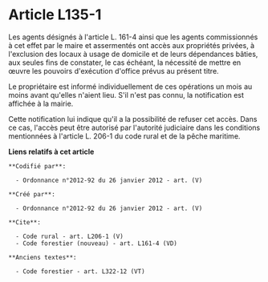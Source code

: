 # Article L135-1

Les agents désignés à l'article L. 161-4 ainsi que les agents commissionnés à cet effet par le maire et assermentés ont accès
aux propriétés privées, à l'exclusion des locaux à usage de domicile et de leurs dépendances bâties, aux seules fins de
constater, le cas échéant, la nécessité de mettre en œuvre les pouvoirs d'exécution d'office prévus au présent titre.

Le propriétaire est informé individuellement de ces opérations un mois au moins avant qu'elles n'aient lieu. S'il n'est pas
connu, la notification est affichée à la mairie.

Cette notification lui indique qu'il a la possibilité de refuser cet accès. Dans ce cas, l'accès peut être autorisé par
l'autorité judiciaire dans les conditions mentionnées à l'article L. 206-1 du code rural et de la pêche maritime.

**Liens relatifs à cet article**

	**Codifié par**:

	  - Ordonnance n°2012-92 du 26 janvier 2012 - art. (V)

	**Créé par**:

	  - Ordonnance n°2012-92 du 26 janvier 2012 - art. (V)

	**Cite**:

	  - Code rural - art. L206-1 (V)
	  - Code forestier (nouveau) - art. L161-4 (VD)

	**Anciens textes**:

	  - Code forestier - art. L322-12 (VT)

